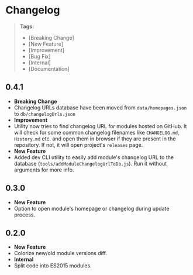 # Changelog

> **Tags:**
> - [Breaking Change]
> - [New Feature]
> - [Improvement]
> - [Bug Fix]
> - [Internal]
> - [Documentation]

## 0.4.1

 * **Breaking Change**
  * Changelog URLs database have been moved from `data/homepages.json` to `db/changelogUrls.json`
 * **Improvement**
  * Utility now tries to find changelog URL for modules hosted on GitHub.
    It will check for some common changelog filenames like `CHANGELOG.md`, `History.md` etc. and
    open them in browser if they are present in the repository.
    If not, it will open project's `releases` page.
 * **New Feature**
  * Added dev CLI utility to easily add module's changelog URL to the database (`tools/addModuleChangelogUrlToDb.js`).
    Run it without arguments for more info.

## 0.3.0

 * **New Feature**
  * Option to open module's homepage or changelog during update process.

## 0.2.0

 * **New Feature**
  * Colorize new/old module versions diff.
 * **Internal**
  * Split code into ES2015 modules.
